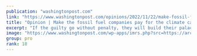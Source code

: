 ```yaml
---
publication: "washingtonpost.com"
link: "https://www.washingtonpost.com/opinions/2022/11/22/make-fossil-fuel-companies-pay-climate-catastrophe/"
title: "Opinion | Make the fossil fuel companies pay for the climate catastrophe"
excerpt: "If the guilty go without penalty, they will build their palaces safely above the waves on the carcasses of civilizations and foundering nations."
image: "https://www.washingtonpost.com/wp-apps/imrs.php?src=https://arc-anglerfish-washpost-prod-washpost.s3.amazonaws.com/public/2HCW6QTJXAI63BQZBOJPAVSVSI.jpg&w=1440"
group: pro
rank: 18
---
```

